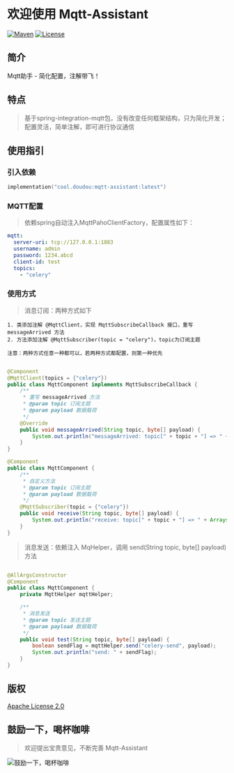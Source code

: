 # 欢迎使用 Mqtt-Assistant

[![Maven](https://img.shields.io/badge/Maven-v1.0.2-blue)](https://search.maven.org/search?q=g:cool.doudou%20a:mqtt-assistant-*)
[![License](https://img.shields.io/badge/License-Apache%202-4EB1BA.svg?style=flat-square)](https://www.apache.org/licenses/LICENSE-2.0)


## 简介

Mqtt助手 - 简化配置，注解带飞！

## 特点

> 基于spring-integration-mqtt包，没有改变任何框架结构，只为简化开发；配置灵活，简单注解，即可进行协议通信  

## 使用指引

### 引入依赖

```kotlin
implementation("cool.doudou:mqtt-assistant:latest")
```

### MQTT配置

> 依赖spring自动注入MqttPahoClientFactory，配置属性如下：

```yaml
mqtt:
  server-uri: tcp://127.0.0.1:1883
  username: admin
  password: 1234.abcd
  client-id: test
  topics:
    - "celery"
```

### 使用方式

> 消息订阅：两种方式如下

```
1. 类添加注解 @MqttClient，实现 MqttSubscribeCallback 接口，重写 messageArrived 方法
2. 方法添加注解 @MqttSubscriber(topic = "celery")，topic为订阅主题

注意：两种方式任意一种都可以，若两种方式都配置，则第一种优先
```

```java

@Component
@MqttClient(topics = {"celery"})
public class MqttComponent implements MqttSubscribeCallback {
    /**
     * 重写 messageArrived 方法
     * @param topic 订阅主题
     * @param payload 数据载荷
     */
    @Override
    public void messageArrived(String topic, byte[] payload) {
        System.out.println("messageArrived: topic[" + topic + "] => " + Arrays.toString(bytes));
    }
}

@Component
public class MqttComponent {
    /**
     * 自定义方法
     * @param topic 订阅主题
     * @param payload 数据载荷
     */
    @MqttSubscriber(topic = {"celery"})
    public void receive(String topic, byte[] payload) {
        System.out.println("receive: topic[" + topic + "] => " + Arrays.toString(bytes));
    }
}
```

> 消息发送：依赖注入 MqHelper，调用 send(String topic, byte[] payload) 方法

```java

@AllArgsConstructor
@Component
public class MqttComponent {
    private MqttHelper mqttHelper;

    /**
     * 消息发送
     * @param topic 发送主题
     * @param payload 数据载荷
     */
    public void test(String topic, byte[] payload) {
        boolean sendFlag = mqttHelper.send("celery-send", payload);
        System.out.println("send: " + sendFlag);
    }
}
```

## 版权

[Apache License 2.0](https://www.apache.org/licenses/LICENSE-2.0)

## 鼓励一下，喝杯咖啡

> 欢迎提出宝贵意见，不断完善 Mqtt-Assistant

![鼓励一下，喝杯咖啡](https://user-images.githubusercontent.com/21210629/172556529-544b2581-ea34-4530-932b-148198b1b265.jpg)
